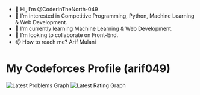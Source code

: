 - 👋 Hi, I’m @CoderInTheNorth-049
- 👀 I’m interested in Competitive Programming, Python, Machine Learning & Web Development.
- 🌱 I’m currently learning Machine Learning & Web Development.
- 💞️ I’m looking to collaborate on Front-End.
- 📫 How to reach me? Arif Mulani

# My Codeforces Profile (arif049)
![Latest Problems Graph](./Codeforces_Tracker/Latest_Info/solved_problems_graph.png)
![Latest Rating Graph](./Codeforces_Tracker/Latest_Info/contest_rating_graph.png)

